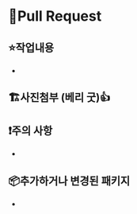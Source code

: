 # :pray:Pull Request

## :star:작업내용

-

## :building_construction:사진첨부 (베리 굿):thumbsup:

## :exclamation:주의 사항

-

## :package:추가하거나 변경된 패키지

-
